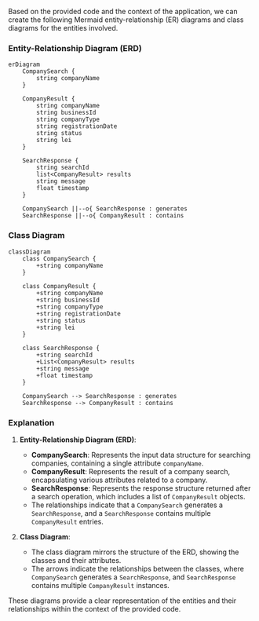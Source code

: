 Based on the provided code and the context of the application, we can create the following Mermaid entity-relationship (ER) diagrams and class diagrams for the entities involved.

### Entity-Relationship Diagram (ERD)

```mermaid
erDiagram
    CompanySearch {
        string companyName
    }

    CompanyResult {
        string companyName
        string businessId
        string companyType
        string registrationDate
        string status
        string lei
    }

    SearchResponse {
        string searchId
        list<CompanyResult> results
        string message
        float timestamp
    }

    CompanySearch ||--o{ SearchResponse : generates
    SearchResponse ||--o{ CompanyResult : contains
```

### Class Diagram

```mermaid
classDiagram
    class CompanySearch {
        +string companyName
    }

    class CompanyResult {
        +string companyName
        +string businessId
        +string companyType
        +string registrationDate
        +string status
        +string lei
    }

    class SearchResponse {
        +string searchId
        +List<CompanyResult> results
        +string message
        +float timestamp
    }

    CompanySearch --> SearchResponse : generates
    SearchResponse --> CompanyResult : contains
```

### Explanation

1. **Entity-Relationship Diagram (ERD)**:
   - **CompanySearch**: Represents the input data structure for searching companies, containing a single attribute `companyName`.
   - **CompanyResult**: Represents the result of a company search, encapsulating various attributes related to a company.
   - **SearchResponse**: Represents the response structure returned after a search operation, which includes a list of `CompanyResult` objects.
   - The relationships indicate that a `CompanySearch` generates a `SearchResponse`, and a `SearchResponse` contains multiple `CompanyResult` entries.

2. **Class Diagram**:
   - The class diagram mirrors the structure of the ERD, showing the classes and their attributes.
   - The arrows indicate the relationships between the classes, where `CompanySearch` generates a `SearchResponse`, and `SearchResponse` contains multiple `CompanyResult` instances.

These diagrams provide a clear representation of the entities and their relationships within the context of the provided code.